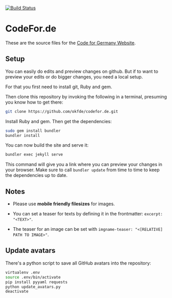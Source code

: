 [![Build Status](https://travis-ci.org/okfde/codefor.de.svg?branch=gh-pages)](https://travis-ci.org/okfde/codefor.de)

# CodeFor.de

These are the source files for the [Code for Germany Website](http://codefor.de).

## Setup

You can easily do edits and preview changes on github. But if to want to preview
your edits or do bigger changes, you need a local setup.

For that you first need to install git, Ruby and gem.

Then clone this repository by invoking the following in a terminal,
presuming you know how to get there:

```bash
git clone https://github.com/okfde/codefor.de.git
```
Install Ruby and gem. Then get the dependencies:

```bash
sudo gem install bundler
bundler install
```

You can now build the site and serve it:

```bash
bundler exec jekyll serve
```

This command will give you a link where you can preview your changes in your browser.
Make sure to call `bundler update` from time to time to keep the dependencies up to date.

## Notes

 * Please use **mobile friendly filesizes** for images.

 * You can set a teaser for texts by defining it in the frontmatter: `excerpt: "<TEXT>"`.

 * The teaser  for an image can be set with `imgname-teaser: "<[RELATIVE] PATH TO IMAGE>"`.

## Update avatars

There's a python script to save all GitHub avatars into the repository:

```bash
virtualenv .env
source .env/bin/activate
pip install pyyaml requests
python update_avatars.py
deactivate
```
